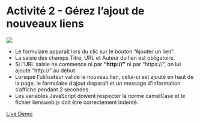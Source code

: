 # Activité 2 - Gérez l’ajout de nouveaux liens

<img src="https://i.imgur.com/I9Oauml.gif">

<ul>
<li>Le formulaire apparaît lors du clic sur le bouton “Ajouter un lien”.</li>
<li>La saisie des champs Titre, URL et Auteur du lien est obligatoire.</li>
  <li>Si l’URL saisie ne commence ni par <strong>“http://”</strong> ni par “https://”, on lui ajoute “http://” au début.</li>
<li>Lorsque l’utilisateur valide le nouveau lien, celui-ci est ajouté en haut de la page, le formulaire d’ajout disparaît et un message d’information s’affiche pendant 2 secondes. </li>
<li>Les variables JavaScript doivent respecter la norme camelCase et le fichier liensweb.js doit être correctement indenté.</li>
</ul>
<a href="http://duynguyen-dev.cf/js2_activite_3/html/lienweb.html">Live Demo</a>
